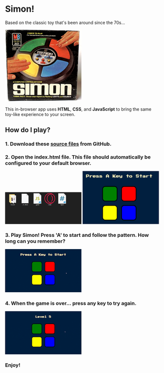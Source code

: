 # Simon!

Based on the classic toy that's been around since the 70s... 

<img src="https://github.com/cpadierna/simon/blob/main/simon_original.jpg" width="250">

This in-browser app uses **HTML**, **CSS**, and **JavaScript** to bring the same toy-like experience to your screen. 

## How do I play? 

### 1. Download these [source files](https://github.com/cpadierna/simon) from GitHub.
### 2. Open the index.html file. This file should automatically be configured to your default browser.

<img src="https://github.com/cpadierna/simon/blob/main/start_files.png" width="250">
<img src="https://github.com/cpadierna/simon/blob/main/simon_start_screen.png" width="250">

### 3. Play Simon! Press 'A' to start and follow the pattern. How long can you remember?

<img src="https://github.com/cpadierna/simon/blob/main/simon_playing_gif.gif" width="250">

### 4. When the game is over... press any key to try again.

<img src="https://github.com/cpadierna/simon/blob/main/simon_end_screen_gif.gif" width="250">

### Enjoy!
